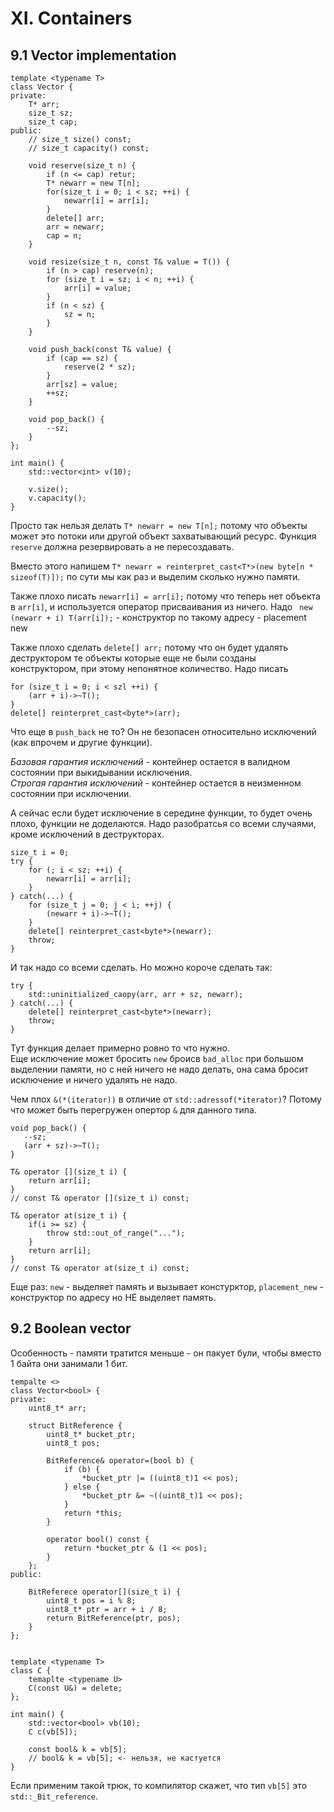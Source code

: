 # XI. Containers
## 9.1 Vector implementation

```
template <typename T>
class Vector {
private:
    T* arr;
    size_t sz;
    size_t cap;
public:
    // size_t size() const;
    // size_t capacity() const;
    
    void reserve(size_t n) {
        if (n <= cap) retur;
        T* newarr = new T[n];
        for(size_t i = 0; i < sz; ++i) {
            newarr[i] = arr[i];
        }
        delete[] arr;
        arr = newarr;
        cap = n;
    }
    
    void resize(size_t n, const T& value = T()) {
        if (n > cap) reserve(n);
        for (size_t i = sz; i < n; ++i) {
            arr[i] = value;
        }
        if (n < sz) {
            sz = n;
        }
    }
    
    void push_back(const T& value) {
        if (cap == sz) {
            reserve(2 * sz);
        }
        arr[sz] = value;
        ++sz;
    }
    
    void pop_back() {
        --sz;
    }
};

int main() {
    std::vector<int> v(10);
    
    v.size();
    v.capacity();
}
```
Просто так нельзя делать `T* newarr = new T[n];` потому что объекты может это потоки или другой объект захватывающий ресурс. Функция `reserve` должна резервировать а не пересоздавать.  

Вместо этого напишем `T* newarr = reinterpret_cast<T*>(new byte[n * sizeof(T)]);` по сути мы как раз и выделим сколько нужно памяти.  

Также плохо писать `newarr[i] = arr[i];` потому что теперь нет объекта в `arr[i]`, и используется оператор присваивания из ничего. Надо ` new (newarr + i) T(arr[i]);` - конструктор по такому адресу - placement new  

Также плохо сделать `delete[] arr;` потому что он будет удалять деструктором те объекты которые еще не были созданы конструктором, при этому непонятное количество. Надо писать
```
for (size_t i = 0; i < szl ++i) {
    (arr + i)->~T();
}
delete[] reinterpret_cast<byte*>(arr);
```

Что еще в `push_back` не то? Он не безопасен относительно исключений (как впрочем и другие функции).  

*Базовая гарантия исключений* - контейнер остается в валидном состоянии при выкидывании исключения.  
*Строгая гарантия исключений* - контейнер остается в неизменном  состоянии при исключении.  

А сейчас если будет исключение в середине функции, то будет очень плохо, функции не доделаются. Надо разобратсья со всеми случаями, кроме исключений в деструкторах.  

```
size_t i = 0;
try {
    for (; i < sz; ++i) {
        newarr[i] = arr[i];
    }
} catch(...) {
    for (size_t j = 0; j < i; ++j) {
        (newarr + i)->~T();
    }
    delete[] reinterpret_cast<byte*>(newarr);
    throw;
}
```
И так надо со всеми сделать. Но можно короче сделать так:
```
try {
    std::uninitialized_caopy(arr, arr + sz, newarr);
} catch(...) {
    delete[] reinterpret_cast<byte*>(newarr);
    throw;
}
```
Тут функция делает примерно ровно то что нужно.  
Еще исключение может бросить `new` броисв `bad_alloc` при большом выделении памяти, но с ней ничего не надо делать, она сама бросит исключение и ничего удалять не надо.  

Чем плох `&(*(iterator))` в отличие от `std::adressof(*iterator)`? Потому что может быть перегружен опертор `&` для данного типа.  

```
void pop_back() {
   --sz;
   (arr + sz)->~T();
}

T& operator [](size_t i) {
    return arr[i];
}
// const T& operator [](size_t i) const;

T& operator at(size_t i) {
    if(i >= sz) {
        throw std::out_of_range("...");
    }
    return arr[i];
}
// const T& operator at(size_t i) const;
```

Еще раз: `new` - выделяет память и вызывает констурктор, `placement_new` - конструктор по адресу но НЕ выделяет память. 

## 9.2 Boolean vector

Особенность - памяти тратится меньше - он пакует були, чтобы вместо 1 байта они занимали 1 бит.

```
tempalte <>
class Vector<bool> {
private:
    uint8_t* arr;

    struct BitReference {
        uint8_t* bucket_ptr;
        uint8_t pos;
        
        BitReference& operator=(bool b) {
            if (b) {
                *bucket_ptr |= ((uint8_t)1 << pos);
            } else {
                *bucket_ptr &= ~((uint8_t)1 << pos);
            }
            return *this;
        }
        
        operator bool() const {
            return *bucket_ptr & (1 << pos);
        }
    };
public:
    
    BitReferece operator[](size_t i) {
        uint8_t pos = i % 8;
        uint8_t* ptr = arr + i / 8;
        return BitReference(ptr, pos);
    }
};
    
    
template <typename T>
class C {
    temaplte <typename U>
    C(const U&) = delete;
};
  
int main() {
    std::vector<bool> vb(10);
    C c(vb[5]);
    
    const bool& k = vb[5];
    // bool& k = vb[5]; <- нельзя, не кастуется 
}
```

Если применим такой трюк, то компилятор скажет, что тип `vb[5]` это `std::_Bit_reference`.
    
